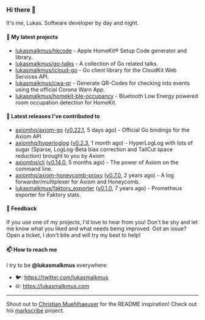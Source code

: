 ### Hi there 👋

It's me, Lukas. Software developer by day and night.

#### 🌱 My latest projects

- [lukasmalkmus/hkcode](https://github.com/lukasmalkmus/hkcode) - Apple HomeKit® Setup Code generator and library.
- [lukasmalkmus/go-talks](https://github.com/lukasmalkmus/go-talks) - A collection of Go related talks.
- [lukasmalkmus/icloud-go](https://github.com/lukasmalkmus/icloud-go) - Go client library for the CloudKit Web Services API.
- [lukasmalkmus/cwa-qr](https://github.com/lukasmalkmus/cwa-qr) - Generate QR-Codes for checking into events using the official Corona Warn App.
- [lukasmalkmus/homekit-ble-occupancy](https://github.com/lukasmalkmus/homekit-ble-occupancy) - Bluetooth Low Energy powered room occupation detection for HomeKit.

#### 🔭 Latest releases I've contributed to

- [axiomhq/axiom-go](https://github.com/axiomhq/axiom-go) ([v0.22.1](https://github.com/axiomhq/axiom-go/releases/tag/v0.22.1), 5 days ago) - Official Go bindings for the Axiom API
- [axiomhq/hyperloglog](https://github.com/axiomhq/hyperloglog) ([v0.2.3](https://github.com/axiomhq/hyperloglog/releases/tag/v0.2.3), 1 month ago) - HyperLogLog with lots of sugar (Sparse, LogLog-Beta bias correction and TailCut space reduction) brought to you by Axiom
- [axiomhq/cli](https://github.com/axiomhq/cli) ([v0.14.0](https://github.com/axiomhq/cli/releases/tag/v0.14.0), 5 months ago) - The power of Axiom on the command line.
- [axiomhq/axiom-honeycomb-proxy](https://github.com/axiomhq/axiom-honeycomb-proxy) ([v0.7.0](https://github.com/axiomhq/axiom-honeycomb-proxy/releases/tag/v0.7.0), 2 years ago) - A log forwarder/multiplexer for Axiom and Honeycomb.
- [lukasmalkmus/faktory_exporter](https://github.com/lukasmalkmus/faktory_exporter) ([v0.1.0](https://github.com/lukasmalkmus/faktory_exporter/releases/tag/v0.1.0), 7 years ago) - Prometheus exporter for Faktory stats.

#### 💬 Feedback

If you use one of my projects, I'd love to hear from you! Don't be shy and let
me know what you liked and what needs being improved. Got an issue? Open a
ticket, I don't bite and will try my best to help!

#### 📫 How to reach me

I try to be **@lukasmalkmus** everywhere:

- 🐦: https://twitter.com/lukasmalkmus
- 🌐: https://lukasmalkmus.com

---

Shout out to [Christian Muehlhaeuser](https://github.com/muesli) for the README
inspiration! Check out his [markscribe](https://github.com/muesli/markscribe)
project.
